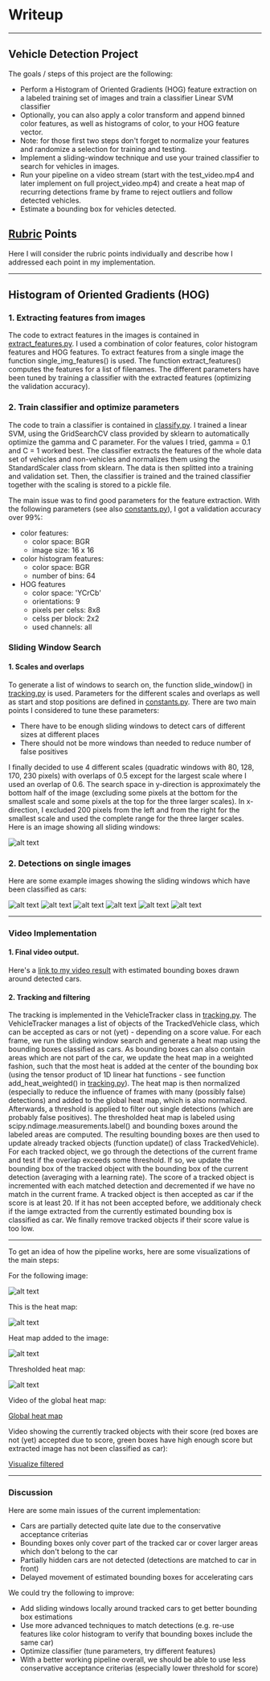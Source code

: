 # Writeup

---

## Vehicle Detection Project

The goals / steps of this project are the following:

* Perform a Histogram of Oriented Gradients (HOG) feature extraction on a labeled training set of images and train a classifier Linear SVM classifier
* Optionally, you can also apply a color transform and append binned color features, as well as histograms of color, to your HOG feature vector. 
* Note: for those first two steps don't forget to normalize your features and randomize a selection for training and testing.
* Implement a sliding-window technique and use your trained classifier to search for vehicles in images.
* Run your pipeline on a video stream (start with the test_video.mp4 and later implement on full project_video.mp4) and create a heat map of recurring detections frame by frame to reject outliers and follow detected vehicles.
* Estimate a bounding box for vehicles detected.

[//]: # (Image References)
[img_sliding_windows]: ./output_images/sliding_windows.jpg
[img_detections_1]: ./output_images/test1_detected_cars.jpg
[img_detections_2]: ./output_images/test2_detected_cars.jpg
[img_detections_3]: ./output_images/test3_detected_cars.jpg
[img_detections_4]: ./output_images/test4_detected_cars.jpg
[img_detections_5]: ./output_images/test5_detected_cars.jpg
[img_detections_6]: ./output_images/test6_detected_cars.jpg
[test5]: ./test_images/test5.jpg
[test5_heat]: ./output_images/test5_heatmap.jpg
[test5_thresh_heat]: ./output_images/test5_threshold_heatmap.jpg
[test5_heat_add]: ./output_images/test5_heatmap_added.jpg
[final_video]: ./project_video_annotated.mp4

## [Rubric](https://review.udacity.com/#!/rubrics/513/view) Points
Here I will consider the rubric points individually and describe how I addressed each point in my implementation.  

---

## Histogram of Oriented Gradients (HOG)

### 1. Extracting features from images

The code to extract features in the images is contained in [extract_features.py](extract_features.py). I used a combination of color features, color histogram features and HOG features.
To extract features from a single image the function single_img_features() is used. The function extract_features() computes the features for a list of filenames. 
The different parameters have been tuned by training a classifier with the extracted features (optimizing the validation accuracy).


### 2. Train classifier and optimize parameters

The code to train a classifier is contained in [classify.py](classify.py). I trained a linear SVM, using the GridSearchCV class provided by sklearn to automatically optimize the gamma and C parameter.
For the values I tried, gamma = 0.1 and C = 1 worked best. 
The classifier extracts the features of the whole data set of vehicles and non-vehicles and normalizes them using the StandardScaler class from sklearn. The data is then splitted into a training and validation set.
Then, the classifier is trained and the trained classifier together with the scaling is stored to a pickle file. 

The main issue was to find good parameters for the feature extraction. With the following parameters (see also [constants.py](constants.py)), I got a validation accuracy over 99%:

* color features:
	* color space: BGR
	* image size: 16 x 16
* color histogram features:
	* color space: BGR
	* number of bins: 64
* HOG features
	* color space: 'YCrCb'
	* orientations: 9
	* pixels per celss: 8x8
	* celss per block: 2x2
	* used channels: all


### Sliding Window Search

#### 1. Scales and overlaps

To generate a list of windows to search on, the function slide_window() in [tracking.py](tracking.py) is used. Parameters for the different scales and overlaps as well as start and stop positions are defined in [constants.py](constants.py).
There are two main points I considered to tune these parameters:
* There have to be enough sliding windows to detect cars of different sizes at different places
* There should not be more windows than needed to reduce number of false positives

I finally decided to use 4 different scales (quadratic windows with 80, 128, 170, 230 pixels) with overlaps of 0.5 except for the largest scale where I used an overlap of 0.6.
The search space in y-direction is approximately the bottom half of the image (excluding some pixels at the bottom for the smallest scale and some pixels at the top for the three larger scales).
In x-direction, I excluded 200 pixels from the left and from the right for the smallest scale and used the complete range for the three larger scales.
Here is an image showing all sliding windows:

![alt text][img_sliding_windows]

### 2. Detections on single images

Here are some example images showing the sliding windows which have been classified as cars:

![alt text][img_detections_1]
![alt text][img_detections_2]
![alt text][img_detections_3]
![alt text][img_detections_4]
![alt text][img_detections_5]
![alt text][img_detections_6]

---

### Video Implementation

#### 1. Final video output.

Here's a [link to my video result](./project_video_annotated.mp4) with estimated bounding boxes drawn around detected cars.


#### 2. Tracking and filtering

The tracking is implemented in the VehicleTracker class in [tracking.py](tracking.py). The VehicleTracker manages a list of objects of the TrackedVehicle class, which can be accepted as cars or not (yet) - depending on a score value.
For each frame, we run the sliding window search and generate a heat map using the bounding boxes classified as cars. As bounding boxes can also contain areas which are not part of the car, we update the heat map in a weighted fashion,
such that the most heat is added at the center of the bounding box (using the tensor product of 1D linear hat functions - see function add_heat_weighted() in [tracking.py](tracking.py)). 
The heat map is then normalized (especially to reduce the influence of frames with many (possibly false) detections) and added to the global heat map, which is also normalized.
Afterwards, a threshold is applied to filter out single detections (which are probably false positives). The thresholded heat map is labeled using scipy.ndimage.measurements.label() and bounding boxes around the labeled areas are computed.
The resulting bounding boxes are then used to update already tracked objects (function update() of class TrackedVehicle). 
For each tracked object, we go through the detections of the current frame and test if the overlap exceeds some threshold. If so, we update the bounding box of the tracked object with the bounding box of the current detection (averaging with a learning rate).
The score of a tracked object is incremented with each matched detection and decremented if we have no match in the current frame. A tracked object is then accepted as car if the score is at least 20. If it has not been accepted before, we additionaly check if the 
iamge extracted from the currently estimated bounding box is classified as car.
We finally remove tracked objects if their score value is too low.

---

To get an idea of how the pipeline works, here are some visualizations of the main steps:

For the following image:

![alt text][test5]

This is the heat map:

![alt text][test5_heat]

Heat map added to the image:

![alt text][test5_heat_add]

Thresholded heat map:

![alt text][test5_thresh_heat]

Video of the global heat map:

[Global heat map](./project_video_annotated_heatmap.mp4)

Video showing the currently tracked objects with their score (red boxes are not (yet) accepted due to score, green boxes have high enough score but extracted image has not been classified as car):

[Visualize filtered](./project_video_annotated_vis_filtered.mp4)

---

### Discussion

Here are some main issues of the current implementation:
* Cars are partially detected quite late due to the conservative acceptance criterias
* Bounding boxes only cover part of the tracked car or cover larger areas which don't belong to the car
* Partially hidden cars are not detected (detections are matched to car in front)
* Delayed movement of estimated bounding boxes for accelerating cars

We could try the following to improve:
* Add sliding windows locally around tracked cars to get better bounding box estimations
* Use more advanced techniques to match detections (e.g. re-use features like color histogram to verify that bounding boxes include the same car)
* Optimize classifier (tune parameters, try different features)
* With a better working pipeline overall, we should be able to use less conservative acceptance criterias (especially lower threshold for score)


